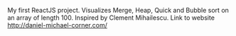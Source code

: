 My first ReactJS project. Visualizes Merge, Heap, Quick and Bubble sort on an array of length 100. Inspired by Clement Mihailescu. Link to website http://daniel-michael-corner.com/
